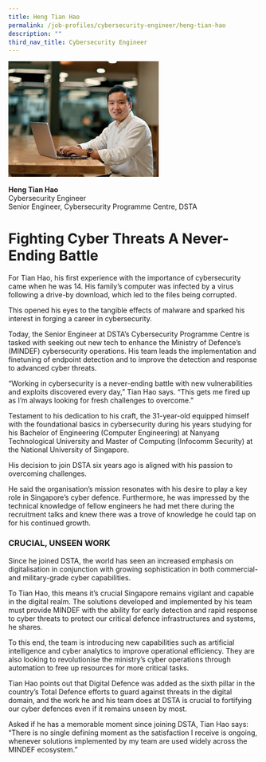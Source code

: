 ```yaml
---
title: Heng Tian Hao
permalink: /job-profiles/cybersecurity-engineer/heng-tian-hao
description: ""
third_nav_title: Cybersecurity Engineer
---
```

<div style="width:60%;height:60%;"><img src="/images/heng-tian-hao-l.jpg" alt="Heng Tian Hao"></div>

**Heng Tian Hao**<br>
Cybersecurity Engineer<br>
Senior Engineer, Cybersecurity Programme Centre, DSTA

# Fighting Cyber Threats A Never-Ending Battle

<p>For Tian Hao, his first experience with the importance of cybersecurity came when he was 14. His family’s computer was infected by a virus following a drive-by download, which led to the files being corrupted. </p>

<p>This opened his eyes to the tangible effects of malware and sparked his interest in forging a career in cybersecurity. </p>

<p>Today, the Senior Engineer at DSTA’s Cybersecurity Programme Centre is tasked with seeking out new tech to enhance the Ministry of Defence’s (MINDEF) cybersecurity operations. His team leads the implementation and finetuning of endpoint detection and to improve the detection and response to advanced cyber threats.</p>

<p>“Working in cybersecurity is a never-ending battle with new vulnerabilities and exploits discovered every day,” Tian Hao says. “This gets me fired up as I’m always looking for fresh challenges to overcome.”</p>

<p>Testament to his dedication to his craft, the 31-year-old equipped himself with the foundational basics in cybersecurity during his years studying for his Bachelor of Engineering (Computer Engineering) at Nanyang Technological University and Master of Computing (Infocomm Security) at the National University of Singapore.</p>

<p>His decision to join DSTA six years ago is aligned with his passion to overcoming challenges. </p>

<p>He said the organisation’s mission resonates with his desire to play a key role in Singapore’s cyber defence. Furthermore, he was impressed by the technical knowledge of fellow engineers he had met there during the recruitment talks and knew there was a trove of knowledge he could tap on for his continued growth. 
</p>

### CRUCIAL, UNSEEN WORK

<p>Since he joined DSTA, the world has seen an increased emphasis on digitalisation in conjunction with growing sophistication in both commercial- and military-grade cyber capabilities.  </p>

<p>To Tian Hao, this means it’s crucial Singapore remains vigilant and capable in the digital realm. The solutions developed and implemented by his team must provide MINDEF with the ability for early detection and rapid response to cyber threats to protect our critical defence infrastructures and systems, he shares. </p> 

<p>To this end, the team is introducing new capabilities such as artificial intelligence and cyber analytics to improve operational efficiency. They are also looking to revolutionise the ministry’s cyber operations through automation to free up resources for more critical tasks. </p>

<p>Tian Hao points out that Digital Defence was added as the sixth pillar in the country’s Total Defence efforts to guard against threats in the digital domain, and the work he and his team does at DSTA is crucial to fortifying our cyber defences even if it remains unseen by most.  </p>

<p>Asked if he has a memorable moment since joining DSTA, Tian Hao says: “There is no single defining moment as the satisfaction I receive is ongoing, whenever solutions implemented by my team are used widely across the MINDEF ecosystem.” </p>
